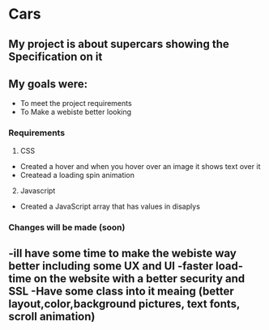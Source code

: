 # Cars
## My project is about supercars showing the Specification on it 
## My goals were: 
- To meet the project requirements  
- To Make a webiste better looking   

### Requirements
1. CSS
- Created a hover and when you hover over an image it shows text over it 
- Createad a loading spin animation

2. Javascript
- Created a JavaScript array that has values in disaplys


### Changes will be made (soon) 
-ill have some time to make the webiste way better including some UX and UI 
-faster load-time on the website with a better security and SSL
-Have some class into it meaing (better layout,color,background pictures, text fonts, scroll animation)
-
